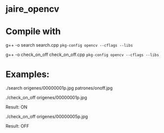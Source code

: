 # jaire_opencv

# Compile with
g++ -o search search.cpp `pkg-config opencv --cflags --libs`

g++ -o check_on_off check_on_off.cpp `pkg-config opencv --cflags --libs`

# Examples:

./search origenes/00000001p.jpg patrones/onoff.jpg


./check_on_off origenes/00000001p.jpg

Result: ON

./check_on_off origenes/00000005p.jpg

Result: OFF



